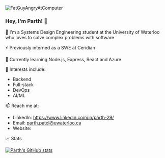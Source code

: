 ![FatGuyAngryAtComputer](https://user-images.githubusercontent.com/69891859/116454902-746a0800-a82e-11eb-8136-2825cee58248.gif)

### Hey, I'm Parth! 👋

🔭 I'm a Systems Design Engineering student at the University of Waterloo who loves to solve complex problems with software

⚡️ Previously interned as a SWE at Ceridian

🌱 Currently learning Node.js, Express, React and Azure

💖 Interests include:
 
 - Backend
 - Full-stack 
 - DevOps
 - AI/ML

📫 Reach me at: 
- LinkedIn: https://www.linkedin.com/in/parth-29/
- Email: parth.patel@uwaterloo.ca
- Website: 


📈 Stats

[![Parth's GitHub stats](https://github-readme-stats.vercel.app/api?username=parth-p29)](https://github.com/anuraghazra/github-readme-stats)
